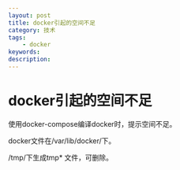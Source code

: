 ```yaml
---
layout: post
title: docker引起的空间不足
category: 技术
tags: 
    - docker
keywords: 
description: 
---
```


# docker引起的空间不足

使用docker-compose编译docker时，提示空间不足。

docker文件在/var/lib/docker/下。

/tmp/下生成tmp* 文件，可删除。
